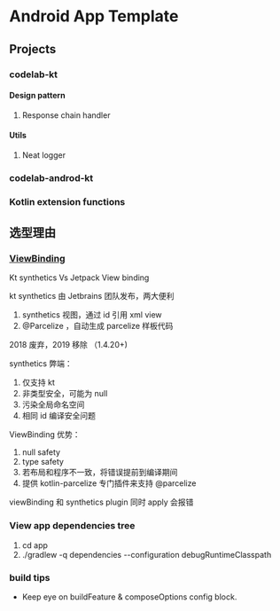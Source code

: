 
# Android App Template


## Projects

### codelab-kt

#### Design pattern
1. Response chain handler
   
#### Utils
1. Neat logger


### codelab-androd-kt


### Kotlin extension functions

## 选型理由

### [ViewBinding](https://developer.android.com/topic/libraries/view-binding?hl=zh-cn)


Kt synthetics Vs Jetpack View binding

kt synthetics 由 Jetbrains 团队发布，两大便利
1. synthetics 视图，通过 id 引用 xml view
2. @Parcelize ，自动生成  parcelize 样板代码

2018 废弃，2019 移除 （1.4.20+)

synthetics 弊端：
1. 仅支持 kt
2. 非类型安全，可能为 null
3. 污染全局命名空间
4. 相同 id 编译安全问题

ViewBinding 优势：
1. null safety
2. type safety
3. 若布局和程序不一致，将错误提前到编译期间
4. 提供  kotlin-parcelize 专门插件来支持 @parcelize

viewBinding 和 synthetics plugin 同时 apply 会报错


### View app dependencies tree
1. cd app
2. ./gradlew -q dependencies --configuration debugRuntimeClasspath


### build tips
- Keep eye on  buildFeature & composeOptions config block.
